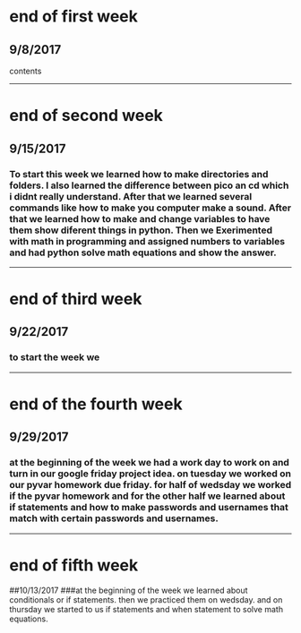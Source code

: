 # end of first week
## 9/8/2017
contents

---

# end of second week
## 9/15/2017
### To start this week we learned how to make directories and folders. I also learned the difference between pico an cd which i didnt really understand. After that we learned several commands like how to make you computer make a sound. After that we learned how to make and change variables to have them show diferent things in python. Then we Exerimented with math in programming and assigned numbers to variables and had python solve math equations and show the answer.

---

# end of third week
## 9/22/2017
### to start the week we 

---

# end of the fourth week
## 9/29/2017
### at the beginning of the week we had a work day to work on and turn in our google friday project idea. on tuesday we worked on our pyvar homework due friday. for half of wedsday we worked if the pyvar homework and for the other half we learned about if statements and how to make passwords and usernames that match with certain passwords and usernames.

---

# end of fifth week
##10/13/2017
###at the beginning of the week we learned about conditionals or if statements. then we practiced them on wedsday. and on thursday we started to us if statements and when statement to solve math equations.
